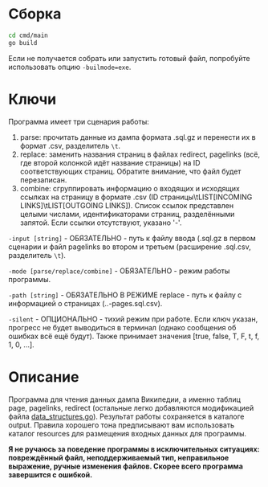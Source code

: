 # Сборка
```bash
cd cmd/main
go build
```
Если не получается собрать или запустить готовый файл, попробуйте использовать опцию `-builmode=exe`.

# Ключи
Программа имеет три сценария работы:
1. parse: прочитать данные из дампа формата .sql.gz и перенести их в формат .csv, разделитель `\t`.
2. replace: заменить названия страниц в файлах redirect, pagelinks (всё, где второй колонкой идёт название страницы) на ID соответствующих страниц. Обратите внимание, что файл будет перезаписан.
3. combine: сгруппировать информацию о входящих и исходящих ссылках на страницу в формате .csv (ID страницы\tLIST[INCOMING LINKS]\tLIST[OUTGOING LINKS]). Список ссылок представлен целыми числами, идентификаторами страниц, разделёнными запятой. Если ссылки отсутствуют, указано '-'.

`-input [string]` - ОБЯЗАТЕЛЬНО - путь к файлу ввода (.sql.gz в первом сценарии и файл pagelinks во втором и третьем (расширение .sql.csv, разделитель `\t`).

`-mode [parse/replace/combine]` - ОБЯЗАТЕЛЬНО - режим работы программы.

`-path [string]` - ОБЯЗАТЕЛЬНО В РЕЖИМЕ replace - путь к файлу с информацией о страницах (..-pages.sql.csv).

`-silent` - ОПЦИОНАЛЬНО - тихий режим при работе. Если ключ указан, прогресс не будет выводиться в терминал (однако сообщения об ошибках всё ещё будут). Также принимает значения [true, false, T, F, t, f, 1, 0, ...].

# Описание
Программа для чтения данных дампа Википедии, а именно таблиц page, pagelinks, redirect (остальные легко добавляются модификацией файла [data_structures.go](cmd/parser/data_structures.go)).
Результат работы сохраняется в каталоге output. Правила хорошего тона предписывают вам использовать каталог resources для размещения входных данных для программы.

**Я не ручаюсь за поведение программы в исключительных ситуациях: повреждённый файл, неподдерживаемый тип, неправильное выражение, ручные изменения файлов. Скорее всего программа завершится с ошибкой.**
